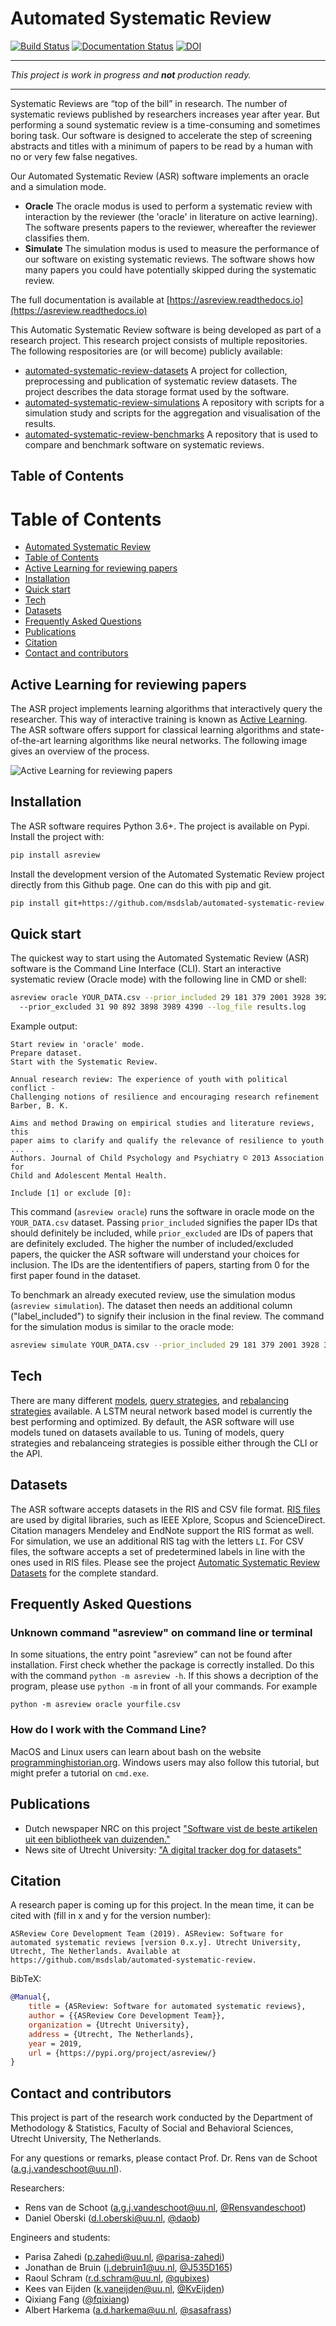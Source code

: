 # Automated Systematic Review

[![Build Status](https://travis-ci.com/msdslab/automated-systematic-review.svg?branch=master)](https://travis-ci.com/msdslab/automated-systematic-review) [![Documentation Status](https://readthedocs.org/projects/asreview/badge/?version=latest)](https://asreview.readthedocs.io/en/latest/?badge=latest) [![DOI](https://zenodo.org/badge/DOI/10.5281/zenodo.3345593.svg)](https://doi.org/10.5281/zenodo.3345593)



--- 

*This project is work in progress and **not** production ready.*

---

Systematic Reviews are “top of the bill” in research. The number of systematic
reviews published by researchers increases year after year. But performing a
sound systematic review is a time-consuming and sometimes boring task. Our
software is designed to accelerate the step of screening abstracts and titles
with a minimum of papers to be read by a human with no or very few false negatives.

Our Automated Systematic Review (ASR) software implements an oracle and a
simulation mode.

- **Oracle** The oracle modus is used to perform a systematic review with
  interaction by the reviewer (the 'oracle' in literature on active learning).
  The software presents papers to the reviewer, whereafter the reviewer classifies them.
- **Simulate** The simulation modus is used to measure the performance of our
  software on existing systematic reviews. The software shows how many
  papers you could have potentially skipped during the systematic review.

The full documentation is available at [https://asreview.readthedocs.io](https://asreview.readthedocs.io)

This Automatic Systematic Review software is being developed as part of a
research project. This research project consists of multiple repositories. The
following respositories are (or will become) publicly available:

- [automated-systematic-review-datasets](https://github.com/msdslab/automated-systematic-review-datasets) A project for collection, preprocessing and publication of systematic review datasets. The project describes the  data storage format used by the software.
- [automated-systematic-review-simulations](https://github.com/msdslab/automated-systematic-review-simulations) A repository with scripts for a simulation study and scripts for the aggregation and visualisation of the results.
- [automated-systematic-review-benchmarks](https://github.com/msdslab/automated-systematic-review-benchmarks) A repository that is used to compare and benchmark software on systematic reviews.

## Table of Contents

Table of Contents
=================

* [Automated Systematic Review](#automated-systematic-review)
* [Table of Contents](#table-of-contents)
* [Active Learning for reviewing papers](#active-learning-for-reviewing-papers)
* [Installation](#installation)
* [Quick start](#quick-start)
* [Tech](#tech)
* [Datasets](#datasets)
* [Frequently Asked Questions](#frequently-asked-questions)
* [Publications](#publications)
* [Citation](#citation)
* [Contact and contributors](#contact-and-contributors)

## Active Learning for reviewing papers

The ASR project implements learning algorithms that interactively query the
researcher. This way of interactive training is known as
[Active Learning](https://en.wikipedia.org/wiki/Active_learning_(machine_learning)).
The ASR software offers support for classical learning algorithms and
state-of-the-art learning algorithms like neural networks. The following image
gives an overview of the process.

![Active Learning for reviewing papers](https://github.com/msdslab/automated-systematic-review/blob/master/images/deepreview.png?raw=true)


## Installation

The ASR software requires Python 3.6+. The project is available on Pypi. Install the 
project with:

```bash 
pip install asreview
```

Install the development version of the Automated Systematic Review project directly 
from this Github page. One can do this with pip and git.

``` bash
pip install git+https://github.com/msdslab/automated-systematic-review.git
```

## Quick start

The quickest way to start using the Automated Systematic Review (ASR) software is
the Command Line Interface (CLI). 
Start an interactive systematic review (Oracle mode) with the following line in CMD or shell:

``` sh
asreview oracle YOUR_DATA.csv --prior_included 29 181 379 2001 3928 3929 4547 \ 
  --prior_excluded 31 90 892 3898 3989 4390 --log_file results.log
```

Example output:

```
Start review in 'oracle' mode.
Prepare dataset.
Start with the Systematic Review.

Annual research review: The experience of youth with political conflict -
Challenging notions of resilience and encouraging research refinement
Barber, B. K.

Aims and method Drawing on empirical studies and literature reviews, this
paper aims to clarify and qualify the relevance of resilience to youth
...
Authors. Journal of Child Psychology and Psychiatry © 2013 Association for
Child and Adolescent Mental Health.

Include [1] or exclude [0]:
```

This command (`asreview oracle`) runs the software in oracle mode on the 
`YOUR_DATA.csv` dataset. Passing `prior_included` signifies the paper IDs
that should definitely be included, while `prior_excluded` are IDs of papers
that are definitely excluded. The higher the number of included/excluded papers,
the quicker the ASR software will understand your choices for inclusion.
The IDs are the idententifiers of papers, starting from
0 for the first paper found in the dataset.

To benchmark an already executed review, use the simulation modus (`asreview simulation`).
The dataset then needs an additional column ("label_included") to signify their inclusion
in the final review. The command for the simulation modus is similar to the oracle
mode:

``` sh
asreview simulate YOUR_DATA.csv --prior_included 29 181 379 2001 3928 3929 4547 --log_file results.log
```

## Tech

There are many different [models](https://asreview.readthedocs.io/en/latest/models.html), [query strategies](https://asreview.readthedocs.io/en/latest/query_strategies.html),
and [rebalancing strategies](https://asreview.readthedocs.io/en/latest/balance_strategies.html) available. 
A LSTM neural network based model is currently the best performing and optimized. 
By default, the ASR software will use models tuned on datasets available to us.
Tuning of models, query strategies and rebalanceing strategies is possible either
through the CLI or the API.

## Datasets

The ASR software accepts datasets in the RIS and CSV file format. [RIS
files](https://en.wikipedia.org/wiki/RIS_(file_format)) are used by digital
libraries, such as IEEE Xplore, Scopus and ScienceDirect. Citation managers
Mendeley and EndNote support the RIS format as well. For simulation, we use an
additional RIS tag with the letters `LI`. For CSV files, the software accepts
a set of predetermined labels in line with the ones used in RIS files. Please
see the project [Automatic Systematic Review
Datasets](https://github.com/msdslab/automated-systematic-review-datasets) for
the complete standard.

## Frequently Asked Questions

### Unknown command "asreview" on command line or terminal

In some situations, the entry point "asreview" can not be found after
installation. First check whether the package is correctly installed. Do this
with the command `python -m asreview -h`. If this shows a decription of the
program, please use `python -m` in front of all your commands. For example 

```
python -m asreview oracle yourfile.csv
```

### How do I work with the Command Line?

MacOS and Linux users can learn about bash on the website
[programminghistorian.org](https://programminghistorian.org/en/lessons/intro-to-bash).
Windows users may also follow this tutorial, but might prefer a tutorial on
`cmd.exe`.

## Publications

- Dutch newspaper NRC on this project ["Software vist de beste artikelen uit een bibliotheek van duizenden."](https://www.nrc.nl/nieuws/2019/01/14/software-vist-de-beste-artikelen-eruit-a3628952)
- News site of Utrecht University: ["A digital tracker dog for datasets"
](https://www.dub.uu.nl/en/depth/digital-tracker-dog-datasets)


## Citation

A research paper is coming up for this project. In the mean time, it can be cited with (fill in x and y for the version number):

```
ASReview Core Development Team (2019). ASReview: Software for automated systematic reviews [version 0.x.y]. Utrecht University, Utrecht, The Netherlands. Available at https://github.com/msdslab/automated-systematic-review.
```

BibTeX:

```bibtex
@Manual{,
    title = {ASReview: Software for automated systematic reviews},
    author = {{ASReview Core Development Team}},
    organization = {Utrecht University},
    address = {Utrecht, The Netherlands},
    year = 2019,
    url = {https://pypi.org/project/asreview/}
} 
```


## Contact and contributors

This project is part of the research work conducted by the Department of
Methodology & Statistics, Faculty of Social and Behavioral Sciences, Utrecht
University, The Netherlands.

For any questions or remarks, please contact Prof. Dr. Rens van de Schoot
(a.g.j.vandeschoot@uu.nl).

Researchers:

- Rens van de Schoot (a.g.j.vandeschoot@uu.nl, [@Rensvandeschoot](https://github.com/Rensvandeschoot))
- Daniel Oberski (d.l.oberski@uu.nl, [@daob](https://github.com/daob))

Engineers and students:

- Parisa Zahedi (p.zahedi@uu.nl, [@parisa-zahedi](https://github.com/parisa-zahedi))
- Jonathan de Bruin (j.debruin1@uu.nl, [@J535D165](https://github.com/J535D165))
- Raoul Schram (r.d.schram@uu.nl, [@qubixes](https://github.com/qubixes))
- Kees van Eijden (k.vaneijden@uu.nl, [@KvEijden](https://github.com/KvEijden))
- Qixiang Fang ([@fqixiang](https://github.com/fqixiang))
- Albert Harkema (a.d.harkema@uu.nl, [@sasafrass](https://github.com/sasafrass))
